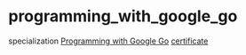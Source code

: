 # programming_with_google_go

specialization [Programming with Google Go](https://www.coursera.org/specializations/google-golang)
[certificate](https://www.coursera.org/account/accomplishments/specialization/certificate/4SYEBLJVRFSS)

